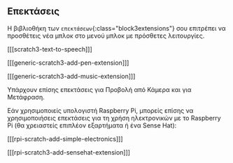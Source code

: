 ## Επεκτάσεις

Η βιβλιοθήκη των `επεκτάσεων`{:class="block3extensions"} σου επιτρέπει να προσθέτεις νέα μπλοκ στο μενού μπλοκ με πρόσθετες λειτουργίες.

[[[scratch3-text-to-speech]]]

[[[generic-scratch3-add-pen-extension]]]

[[[generic-scratch3-add-music-extension]]]

Υπάρχουν επίσης επεκτάσεις για Προβολή από Κάμερα και για Μετάφραση.

Εάν χρησιμοποιείς υπολογιστή Raspberry Pi, μπορείς επίσης να χρησιμοποιήσεις επεκτάσεις για τη χρήση ηλεκτρονικών με το Raspberry Pi (θα χρειαστείς επιπλέον εξαρτήματα ή ένα Sense Hat):

[[[rpi-scratch-add-simple-electronics]]]

[[[rpi-scratch3-add-sensehat-extension]]]
